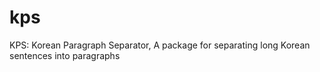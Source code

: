 # kps
KPS: Korean Paragraph Separator, A package for separating long Korean sentences into paragraphs
